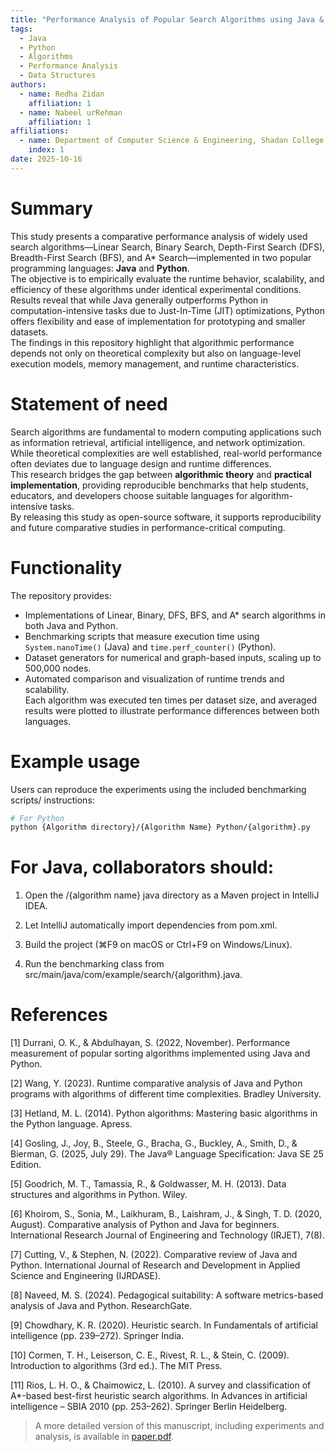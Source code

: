 ```yaml
---
title: "Performance Analysis of Popular Search Algorithms using Java & Python"
tags:
  - Java
  - Python
  - Algorithms
  - Performance Analysis
  - Data Structures
authors:
  - name: Redha Zidan
    affiliation: 1
  - name: Nabeel urRehman
    affiliation: 1
affiliations:
  - name: Department of Computer Science & Engineering, Shadan College of Engineering & Technology, Affiliated to JNTUH
    index: 1
date: 2025-10-16
---
```


# Summary
This study presents a comparative performance analysis of widely used search algorithms—Linear Search, Binary Search, Depth-First Search (DFS), Breadth-First Search (BFS), and A* Search—implemented in two popular programming languages: **Java** and **Python**.  
The objective is to empirically evaluate the runtime behavior, scalability, and efficiency of these algorithms under identical experimental conditions. Results reveal that while Java generally outperforms Python in computation-intensive tasks due to Just-In-Time (JIT) optimizations, Python offers flexibility and ease of implementation for prototyping and smaller datasets.  
The findings in this repository highlight that algorithmic performance depends not only on theoretical complexity but also on language-level execution models, memory management, and runtime characteristics.

# Statement of need
Search algorithms are fundamental to modern computing applications such as information retrieval, artificial intelligence, and network optimization.  
While theoretical complexities are well established, real-world performance often deviates due to language design and runtime differences.  
This research bridges the gap between **algorithmic theory** and **practical implementation**, providing reproducible benchmarks that help students, educators, and developers choose suitable languages for algorithm-intensive tasks.  
By releasing this study as open-source software, it supports reproducibility and future comparative studies in performance-critical computing.

# Functionality
The repository provides:
- Implementations of Linear, Binary, DFS, BFS, and A* search algorithms in both Java and Python.  
- Benchmarking scripts that measure execution time using `System.nanoTime()` (Java) and `time.perf_counter()` (Python).  
- Dataset generators for numerical and graph-based inputs, scaling up to 500,000 nodes.  
- Automated comparison and visualization of runtime trends and scalability.  
Each algorithm was executed ten times per dataset size, and averaged results were plotted to illustrate performance differences between both languages.

# Example usage
Users can reproduce the experiments using the included benchmarking scripts/ instructions:
```bash
# For Python
python {Algorithm directory}/{Algorithm Name} Python/{algorithm}.py
```
# For Java, collaborators should:

1. Open the /{algorithm name} java directory as a Maven project in IntelliJ IDEA.

2. Let IntelliJ automatically import dependencies from pom.xml.

3. Build the project (⌘F9 on macOS or Ctrl+F9 on Windows/Linux).

4. Run the benchmarking class from src/main/java/com/example/search/{algorithm}.java.

# References
[1] Durrani, O. K., & Abdulhayan, S. (2022, November). Performance measurement of popular sorting algorithms implemented using Java and Python.  

[2] Wang, Y. (2023). Runtime comparative analysis of Java and Python programs with algorithms of different time complexities. Bradley University. 

[3] Hetland, M. L. (2014). Python algorithms: Mastering basic algorithms in the Python language. Apress. 

[4] Gosling, J., Joy, B., Steele, G., Bracha, G., Buckley, A., Smith, D., & Bierman, G. (2025, July 29). The Java® Language Specification: Java SE 25 Edition.

[5] Goodrich, M. T., Tamassia, R., & Goldwasser, M. H. (2013). Data structures and algorithms in Python. Wiley. 

[6] Khoirom, S., Sonia, M., Laikhuram, B., Laishram, J., & Singh, T. D. (2020, August). Comparative analysis of Python and Java for beginners. International Research Journal of Engineering and Technology (IRJET), 7(8). 

[7] Cutting, V., & Stephen, N. (2022). Comparative review of Java and Python. International Journal of Research and Development in Applied Science and Engineering (IJRDASE). 

[8] Naveed, M. S. (2024). Pedagogical suitability: A software metrics-based analysis of Java and Python. ResearchGate. 

[9] Chowdhary, K. R. (2020). Heuristic search. In Fundamentals of artificial intelligence (pp. 239–272). Springer India. 

[10] Cormen, T. H., Leiserson, C. E., Rivest, R. L., & Stein, C. (2009). Introduction to algorithms (3rd ed.). The MIT Press. 

[11] Rios, L. H. O., & Chaimowicz, L. (2010). A survey and classification of A*-based best-first heuristic search algorithms. In Advances in artificial intelligence – SBIA 2010 (pp. 253–262). Springer Berlin Heidelberg.

> A more detailed version of this manuscript, including experiments and analysis, is available in [paper.pdf](paper.pdf).

